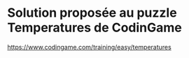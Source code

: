 # Solution proposée au puzzle Temperatures de CodinGame

https://www.codingame.com/training/easy/temperatures
